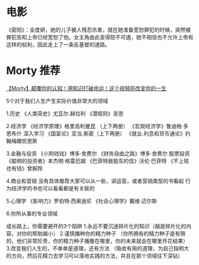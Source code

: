 # 电影

《密阳》：全度妍，她的儿子被人残忍杀害，就在她准备宽恕罪犯的时候，突然被罪犯告知上帝已经宽恕了他。女主角由此变得怒不可遏，她不相信也不允许上帝有这样的权利，因此走上了一条反基督的道路。

# Morty 推荐

[【Morty】颠覆你的认知！用知识打破命运！这个视频将改变你的一生](https://www.bilibili.com/video/BV1SZ4y1K7wH)

5个对于我们人生产生实际价值非常大的领域

1.历史
《人类简史》尤瓦尔.赫拉利
《潜规则》吴思

2.经济学
《经济学原理》格里高利曼昆 （上下两册）
《宏观经济学》鲁迪格·多恩布什
深入学习
《国富论》亚当.斯密（上下两册）
《就业.利息和货币通论》约翰梅娜凯恩斯

3.金融与投资
《小狗钱钱》博多·舍费尔
《财务自由之路》博多·舍费尔
股票投资
《聪明的投资者》本杰明·格雷厄姆
《巴菲特致股东的信》沃伦·巴菲特
《不上班也有钱》曾婉玲

4.商业和营销
没有具体推荐大家可以从一些，讲运营，或者营销类型的书看起
行为经济学的书也可以看看都是有关联的

5.心理学
《影响力》罗伯特·西奥迪尼
《社会心理学》戴维·迈尔斯

6.你所从事的专业领域

成长路上，你需要避开的3个陷阱
1.永远不要沉迷碎片化的知识（越是碎片化的内容，对你的帮助越小）
2.谨慎播种你的精力种子
（你所拥有的精力种子是有限的，他们非常珍贵，你的精力种子播撒在哪里，你的未来就会在哪里开花结果）
3.改变我们人生的，不单单是道理，还有方法
（吸收有用的道理，为自己指明大的方向，然后花精力去学习可以落地实践的方法，并且在那个领域往下深钻）